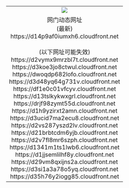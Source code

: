 ﻿<table>
  <tr></tr>
  <tr><td colspan=2 align=center><img src="https://d14p9af0iumxh6.cloudfront.net/Up/oGate.jpg" /></td></tr>
  <tr><td colspan=2 align=center>网门动态网址<br/>(最新)
<br>https://d14p9af0iumxh6.cloudfront.net
<br/><br/>(以下网址可能失效)
<br>https://d2vymx9mrzbl7t.cloudfront.net
<br>https://d3koe3jo8ctwul.cloudfront.net
<br>https://dwoqdp682lofo.cloudfront.net
<br>https://d3d48yq64g731v.cloudfront.net
<br>https://df1e0c01vfcyv.cloudfront.net
<br>https://d13tslkykwxgrl.cloudfront.net
<br>https://drjf98zymt55d.cloudfront.net
<br>https://d1h9yzirxt2amn.cloudfront.net
<br>https://d3ucid7ma2ecu8.cloudfront.net
<br>https://d2vs287yszd2lv.cloudfront.net
<br>https://d21brbtcdm6yjb.cloudfront.net
<br>https://d2v7fl8mr6szph.cloudfront.net
<br>https://d1341m1ts1lwb6.cloudfront.net
<br>https://d1jjsemlilhf8y.cloudfront.net
<br>https://d29vm8qxijns2a.cloudfront.net
<br>https://d3si1a3a78o5yq.cloudfront.net
<br>https://d35h76y2iogg85.cloudfront.net
    </td>
  </tr>
</table>
